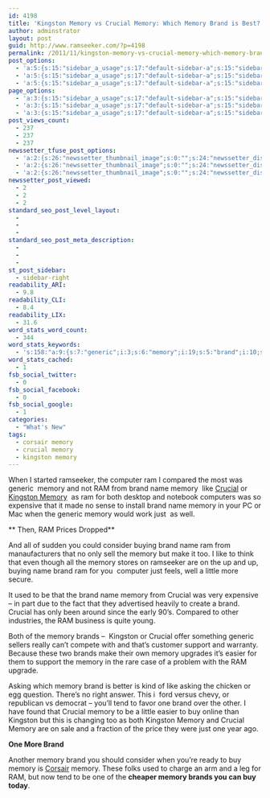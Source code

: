 ```yaml
---
id: 4198
title: 'Kingston Memory vs Crucial Memory: Which Memory Brand is Best?'
author: adminstrator
layout: post
guid: http://www.ramseeker.com/?p=4198
permalink: /2011/11/kingston-memory-vs-crucial-memory-which-memory-brand-is-best/
post_options:
  - 'a:5:{s:15:"sidebar_a_usage";s:17:"default-sidebar-a";s:15:"sidebar_b_usage";s:17:"default-sidebar-b";s:9:"hwa_usage";s:17:"default-headerbar";s:8:"ad_above";s:0:"";s:8:"ad_below";s:0:"";}'
  - 'a:5:{s:15:"sidebar_a_usage";s:17:"default-sidebar-a";s:15:"sidebar_b_usage";s:17:"default-sidebar-b";s:9:"hwa_usage";s:17:"default-headerbar";s:8:"ad_above";s:0:"";s:8:"ad_below";s:0:"";}'
  - 'a:5:{s:15:"sidebar_a_usage";s:17:"default-sidebar-a";s:15:"sidebar_b_usage";s:17:"default-sidebar-b";s:9:"hwa_usage";s:17:"default-headerbar";s:8:"ad_above";s:0:"";s:8:"ad_below";s:0:"";}'
page_options:
  - 'a:3:{s:15:"sidebar_a_usage";s:17:"default-sidebar-a";s:15:"sidebar_b_usage";s:17:"default-sidebar-b";s:9:"hwa_usage";s:17:"default-headerbar";}'
  - 'a:3:{s:15:"sidebar_a_usage";s:17:"default-sidebar-a";s:15:"sidebar_b_usage";s:17:"default-sidebar-b";s:9:"hwa_usage";s:17:"default-headerbar";}'
  - 'a:3:{s:15:"sidebar_a_usage";s:17:"default-sidebar-a";s:15:"sidebar_b_usage";s:17:"default-sidebar-b";s:9:"hwa_usage";s:17:"default-headerbar";}'
post_views_count:
  - 237
  - 237
  - 237
newssetter_tfuse_post_options:
  - 'a:2:{s:26:"newssetter_thumbnail_image";s:0:"";s:24:"newssetter_disable_image";s:4:"true";}'
  - 'a:2:{s:26:"newssetter_thumbnail_image";s:0:"";s:24:"newssetter_disable_image";s:4:"true";}'
  - 'a:2:{s:26:"newssetter_thumbnail_image";s:0:"";s:24:"newssetter_disable_image";s:4:"true";}'
newssetter_post_viewed:
  - 2
  - 2
  - 2
standard_seo_post_level_layout:
  - 
  - 
  - 
standard_seo_post_meta_description:
  - 
  - 
  - 
st_post_sidebar:
  - sidebar-right
readability_ARI:
  - 9.8
readability_CLI:
  - 8.4
readability_LIX:
  - 31.6
word_stats_word_count:
  - 344
word_stats_keywords:
  - 's:158:"a:9:{s:7:"generic";i:3;s:6:"memory";i:19;s:5:"brand";i:10;s:4:"name";i:5;s:4:"like";i:3;s:7:"crucial";i:6;s:8:"kingston";i:4;s:4:"just";i:3;s:6:"brands";i:3;}";'
word_stats_cached:
  - 1
fsb_social_twitter:
  - 0
fsb_social_facebook:
  - 0
fsb_social_google:
  - 1
categories:
  - "What's New"
tags:
  - corsair memory
  - crucial memory
  - kingston memory
---
```

When I started ramseeker, the computer ram I compared the most was generic  memory and not RAM from brand name memory  like [Crucial][1] or [Kingston Memory][2]  as ram for both desktop and notebook computers was so expensive that it made no sense to install brand name memory in your PC or Mac when the generic memory would work just  as well.

<div style="float: right; margin-right: 5px;">
</div>

** Then, RAM Prices Dropped**

And all of sudden you could consider buying brand name ram from manaufacturers that no only sell the memory but make it too. I like to think that even though all the memory stores on ramseeker are on the up and up, buying name brand ram for you  computer just feels, well a little more secure.

It used to be that the brand name memory from Crucial was very expensive &#8211; in part due to the fact that they advertised heavily to create a brand. Crucial has only been around since the early 90&#8217;s. Compared to other industries, the RAM business is quite young.

Both of the memory brands &#8211;  Kingston or Crucial offer something generic sellers really can&#8217;t compete with and that&#8217;s customer support and warranty. Because these two brands make their own memory upgrades it&#8217;s easier for them to support the memory in the rare case of a problem with the RAM upgrade.

Asking which memory brand is better is kind of like asking the chicken or egg question. There&#8217;s no right answer. This i  ford versus chevy, or republican vs democrat &#8211; you&#8217;ll tend to favor one brand over the other. I have found that Crucial memory to be a little easier to buy online than Kingston but this is changing too as both Kingston Memory and Crucial Memory are on sale and a fraction of the price they were just one year ago.

**One More Brand**

Another memory brand you should consider when you&#8217;re ready to buy memory is [Corsair][3] memory. These folks used to charge an arm and a leg for RAM, but now tend to be one of the **cheaper memory brands you can buy today**.

&nbsp;

 [1]: http://www.ramseeker.com/crucial
 [2]: http://www.ramseeker.com/kingston
 [3]: http://www.ramseeker.com/corsair